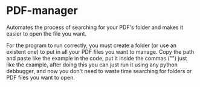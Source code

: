 # PDF-manager
Automates the process of searching for your PDF's folder and makes it easier to open the file you want.

For the program to run correctly, you must create a folder (or use an existent one) to put in all your PDF files you want to manage. Copy the path and paste like the example in the code, put it inside the commas ("") just like the example, after doing this you can just run it using any python debbugger, and now you don't need to waste time searching for folders or PDF files you want to open.